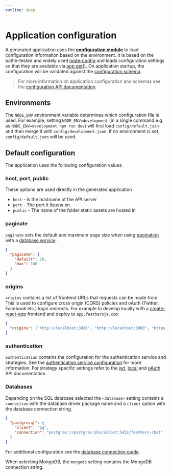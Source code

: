 ```yaml
---
outline: deep
---
```


# Application configuration

A generated application uses the **[configuration module](../../api/configuration.md)** to load configuration information based on the environment. It is based on the battle-tested and widely used [node-config](https://github.com/node-config/node-config) and loads configuration settings so that they are available via [app.get()](../../api/application.md#getname). On application startup, the configuration will be validated against the [configuration schema](./configuration.md).

<BlockQuote type="warning" label="Important">

For more information on application configuration and schemas see the [configuration API documentation](../../api/configuration.md).

</BlockQuote>

## Environments

The `NODE_ENV` environment variable determines which configuration file is used. For example, setting `NODE_ENV=development` (in a single command e.g. as `NODE_ENV=development npm run dev`) will first load `config/default.json` and then merge it with `config/development.json`. If no environment is set, `config/default.json` will be used.

## Default configuration

The application uses the following configuration values.

### host, port, public

These options are used directly in the generated application

- `host` - Is the hostname of the API server
- `port` - The port it listens on
- `public` - The name of the folder static assets are hosted in

### paginate

`paginate` sets the default and maximum page size when using [pagination](../../api/databases/common.md#pagination) with a [database service](../../api/databases/adapters.md).

```json
{
  "paginate": {
    "default": 10,
    "max": 100
  }
}
```

### origins

`origins` contains a list of frontend URLs that requests can be made from. This is used to configure cross origin (CORS) policies and oAuth (Twitter, Facebook etc.) login redirects. For example to develop locally with a [create-react-app](https://create-react-app.dev/) frontend and deploy to `app.feathersjs.com`:

```json
{
  "origins": ["http://localhost:3030", "http://localhost:5000", "https://app.feathersjs.com"]
}
```

### authentication

`authentication` contains the configuration for the authentication service and strategies. See the [authentication service configuration](../../api/authentication/service.md#configuration) for more information. For strategy specific settings refer to the [jwt](../../api/authentication/jwt.md#options), [local](../../api/authentication/local.md#options) and [oAuth](../../api/authentication/oauth.md#options) API documentation.

### Databases

<DatabaseBlock global-id="sql">

Depending on the SQL database selected the `<database>` setting contains a `connection` with the database driver package name and a `client` option with the database connection string.

```json
{
  "postgresql": {
    "client": "pg",
    "connection": "postgres://postgres:@localhost:5432/feathers-chat"
  }
}
```

For additional configuration see the [database connection guide](./databases.md#connection).

</DatabaseBlock>

<DatabaseBlock global-id="mongodb">

When selecting MongoDB, the `mongodb` setting contains the MongoDB connection string.

</DatabaseBlock>
